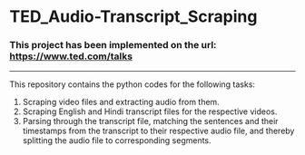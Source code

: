 # TED_Audio-Transcript_Scraping

### This project has been implemented on the url: https://www.ted.com/talks

<hr>

This repository contains the python codes for the following tasks:
1. Scraping video files and extracting audio from them.
2. Scraping English and Hindi transcript files for the respective videos.
3. Parsing through the transcript file, matching the sentences and their timestamps from the transcript to their respective audio file, and thereby splitting the audio file to corresponding segments.
